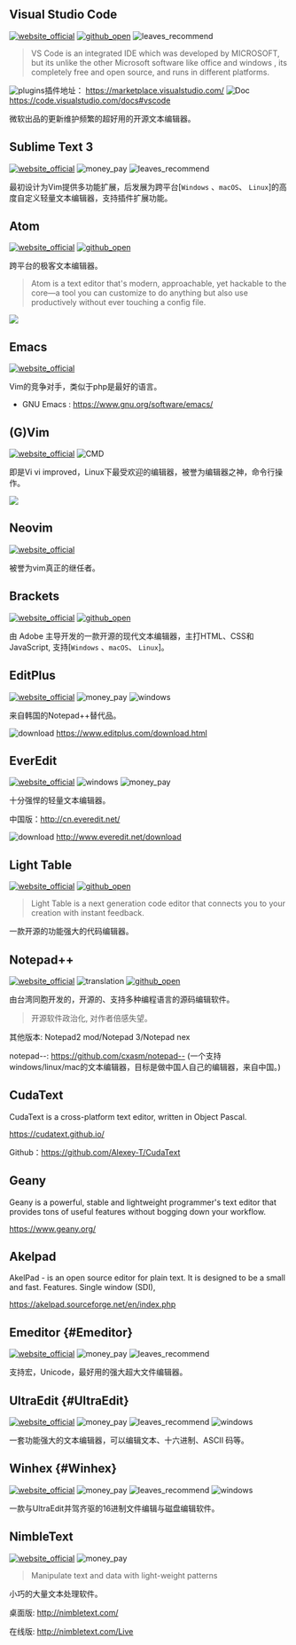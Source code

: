 ## Visual Studio Code

[![website_official](https://gitbook07.oss-cn-hangzhou.aliyuncs.com/website_official.svg)](ttps://code.visualstudio.com/) [![github_open](https://gitbook07.oss-cn-hangzhou.aliyuncs.com/github_open.svg)](https://github.com/Microsoft/vscode) ![leaves_recommend](https://gitbook07.oss-cn-hangzhou.aliyuncs.com/leaves_rec.svg)

> VS Code is an integrated IDE which was developed by MICROSOFT, but its unlike the other Microsoft software like office and windows , its completely free and open source, and runs in different platforms.

![plugins](https://gitbook07.oss-cn-hangzhou.aliyuncs.com/plugins.svg)插件地址： https://marketplace.visualstudio.com/
![Doc](https://gitbook07.oss-cn-hangzhou.aliyuncs.com/documents.svg) https://code.visualstudio.com/docs#vscode

微软出品的更新维护频繁的超好用的开源文本编辑器。

## Sublime Text 3

[![website_official](https://gitbook07.oss-cn-hangzhou.aliyuncs.com/website_official.svg)](http://www.sublimetext.com/3) ![money_pay](https://gitbook07.oss-cn-hangzhou.aliyuncs.com/money_pay.svg) ![leaves_recommend](https://gitbook07.oss-cn-hangzhou.aliyuncs.com/leaves_rec.svg)

最初设计为Vim提供多功能扩展，后发展为跨平台[`Windows` 、`macOS`、 `Linux`]的高度自定义轻量文本编辑器，支持插件扩展功能。

## Atom

[![website_official](https://gitbook07.oss-cn-hangzhou.aliyuncs.com/website_official.svg)](https://atom.io/) [![github_open](https://gitbook07.oss-cn-hangzhou.aliyuncs.com/github_open.svg)](https://github.com/atom/atom)

跨平台的极客文本编辑器。

> Atom is a text editor that's modern, approachable, yet hackable to the core—a tool you can customize to do anything but also use productively without ever touching a config file.

![](../../.gitbook/assets/z-dev-editor-atom.png)

## Emacs
[![website_official](https://gitbook07.oss-cn-hangzhou.aliyuncs.com/website_official.svg)](http://www.gnu.org/software/emacs/)

Vim的竞争对手，类似于php是最好的语言。

- GNU Emacs : https://www.gnu.org/software/emacs/

## (G)Vim
[![website_official](https://gitbook07.oss-cn-hangzhou.aliyuncs.com/website_official.svg)](http://www.vim.org/download.php#pc) ![CMD](https://gitbook07.oss-cn-hangzhou.aliyuncs.com/CMD.svg)

即是Vi vi improved，Linux下最受欢迎的编辑器，被誉为编辑器之神，命令行操作。

![](../../.gitbook/assets/z-dev-editor-vim-joke.jpg)

## Neovim
[![website_official](https://gitbook07.oss-cn-hangzhou.aliyuncs.com/website_official.svg)](https://neovim.io/)

被誉为vim真正的继任者。

## Brackets
[![website_official](https://gitbook07.oss-cn-hangzhou.aliyuncs.com/website_official.svg)](http://brackets.io/) [![github_open](https://gitbook07.oss-cn-hangzhou.aliyuncs.com/github_open.svg)](https://github.com/adobe/brackets)

由 Adobe 主导开发的一款开源的现代文本编辑器，主打HTML、CSS和JavaScript, 支持[`Windows` 、`macOS`、 `Linux`]。

## EditPlus
[![website_official](https://gitbook07.oss-cn-hangzhou.aliyuncs.com/website_official.svg)](http://www.editplus.com/index.html) ![money_pay](https://gitbook07.oss-cn-hangzhou.aliyuncs.com/money_pay.svg) ![windows](https://gitbook07.oss-cn-hangzhou.aliyuncs.com/windows.svg)

来自韩国的Notepad++替代品。

![download](https://gitbook07.oss-cn-hangzhou.aliyuncs.com/download.svg) https://www.editplus.com/download.html

## EverEdit
[![website_official](https://gitbook07.oss-cn-hangzhou.aliyuncs.com/website_official.svg)](http://www.everedit.net/) ![windows](https://gitbook07.oss-cn-hangzhou.aliyuncs.com/windows.svg) ![money_pay](https://gitbook07.oss-cn-hangzhou.aliyuncs.com/money_pay.svg)

十分强悍的轻量文本编辑器。

中国版：http://cn.everedit.net/

![download](https://gitbook07.oss-cn-hangzhou.aliyuncs.com/download.svg) http://www.everedit.net/download

## Light Table
[![website_official](https://gitbook07.oss-cn-hangzhou.aliyuncs.com/website_official.svg)](http://lighttable.com/) [![github_open](https://gitbook07.oss-cn-hangzhou.aliyuncs.com/github_open.svg)](https://github.com/LightTable/LightTable)

> Light Table is a next generation code editor that connects you to your creation with instant feedback.

一款开源的功能强大的代码编辑器。

## Notepad++
[![website_official](https://gitbook07.oss-cn-hangzhou.aliyuncs.com/website_official.svg)](https://notepad-plus-plus.org/) ![translation](https://gitbook07.oss-cn-hangzhou.aliyuncs.com/translation.svg) [![github_open](https://gitbook07.oss-cn-hangzhou.aliyuncs.com/github_open.svg)](https://github.com/notepad-plus-plus/notepad-plus-plus)

由台湾同胞开发的，开源的、支持多种编程语言的源码编辑软件。

> 开源软件政治化, 对作者倍感失望。

其他版本: Notepad2 mod/Notepad 3/Notepad nex

notepad--: https://github.com/cxasm/notepad-- (一个支持windows/linux/mac的文本编辑器，目标是做中国人自己的编辑器，来自中国。)

## CudaText

CudaText is a cross-platform text editor, written in Object Pascal. 

https://cudatext.github.io/

Github：https://github.com/Alexey-T/CudaText

## Geany

Geany is a powerful, stable and lightweight programmer's text editor that provides tons of useful features without bogging down your workflow. 

https://www.geany.org/

## Akelpad

AkelPad - is an open source editor for plain text. It is designed to be a small and fast. Features. Single window (SDI),

https://akelpad.sourceforge.net/en/index.php

## Emeditor {#Emeditor}
[![website_official](https://gitbook07.oss-cn-hangzhou.aliyuncs.com/website_official.svg)](https://www.emeditor.com/) ![money_pay](https://gitbook07.oss-cn-hangzhou.aliyuncs.com/money_pay.svg) ![leaves_recommend](https://gitbook07.oss-cn-hangzhou.aliyuncs.com/leaves_rec.svg)

支持宏，Unicode，最好用的强大超大文件编辑器。

## UltraEdit {#UltraEdit}
[![website_official](https://gitbook07.oss-cn-hangzhou.aliyuncs.com/website_official.svg)](https://www.ultraedit.com/) ![money_pay](https://gitbook07.oss-cn-hangzhou.aliyuncs.com/money_pay.svg) ![leaves_recommend](https://gitbook07.oss-cn-hangzhou.aliyuncs.com/leaves_rec.svg) ![windows](https://gitbook07.oss-cn-hangzhou.aliyuncs.com/windows.svg)

一套功能强大的文本编辑器，可以编辑文本、十六进制、ASCII 码等。

## Winhex {#Winhex}
[![website_official](https://gitbook07.oss-cn-hangzhou.aliyuncs.com/website_official.svg)](http://www.x-ways.net/winhex/) ![money_pay](https://gitbook07.oss-cn-hangzhou.aliyuncs.com/money_pay.svg) ![leaves_recommend](https://gitbook07.oss-cn-hangzhou.aliyuncs.com/leaves_rec.svg) ![windows](https://gitbook07.oss-cn-hangzhou.aliyuncs.com/windows.svg)

一款与UltraEdit并驾齐驱的16进制文件编辑与磁盘编辑软件。

## NimbleText
[![website_official](https://gitbook07.oss-cn-hangzhou.aliyuncs.com/website_official.svg)](http://nimbletext.com/) ![money_pay](https://gitbook07.oss-cn-hangzhou.aliyuncs.com/money_pay.svg)

> Manipulate text and data with light-weight patterns

小巧的大量文本处理软件。

桌面版: http://nimbletext.com/

在线版: http://nimbletext.com/Live





